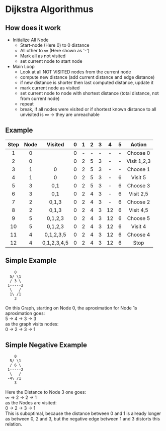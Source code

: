 
# Dijkstra Algorithmus

## How does it work

- Initialize All Node
  - Start-node (Here 0) to 0 distance
  - All other to ∞ (Here shown as '-')
  - Mark all as not visited
  - set current node to start node
- Main Loop
  - Look at all NOT VISITED nodes from the current node
  - compute new distance (add current distance and edge distance)
  - if new distance is shorter then last computed distance, update it
  - mark current node as visited
  - set current node to node with shortest distance (total distance, not from current node)
  - repeat
  - break, if all nodes were visited or if shortest known distance to all unvisited is ∞ -> they are unreachable

## Example

| Step 	| Node 	|   Visited   	| 0 	| 1 	| 2 	| 3 	|  4 	| 5 	|    Action   	|
|:----:	|:----:	|:-----------:	|:-:	|:-:	|:-:	|:-:	|:--:	|:-:	|:-----------:	|
|   1  	|   0  	|             	| 0 	| - 	| - 	| - 	|  - 	| - 	|   Choose 0  	|
|   2  	|   0  	|             	| 0 	| 2 	| 5 	| 3 	|  - 	| - 	| Visit 1,2,3 	|
|   3  	|   1  	|      0      	| 0 	| 2 	| 5 	| 3 	|  - 	| - 	|   Choose 1  	|
|   4  	|   1  	|      0      	| 0 	| 2 	| 5 	| 3 	|  - 	| 6 	|   Visit 5   	|
|   5  	|   3  	|     0,1     	| 0 	| 2 	| 5 	| 3 	|  - 	| 6 	|   Choose 3  	|
|   6  	|   3  	|     0,1     	| 0 	| 2 	| 4 	| 3 	|  - 	| 6 	|  Visit 2,5  	|
|   7  	|   2  	|    0,1,3    	| 0 	| 2 	| 4 	| 3 	|  - 	| 6 	|   Choose 2  	|
|   8  	|   2  	|    0,1,3    	| 0 	| 2 	| 4 	| 3 	| 12 	| 6 	|  Visit 4,5  	|
|   9  	|   5  	|   0,1,2,3   	| 0 	| 2 	| 4 	| 3 	| 12 	| 6 	|   Choose 5  	|
|  10  	|   5  	|   0,1,2,3   	| 0 	| 2 	| 4 	| 3 	| 12 	| 6 	|   Visit 4   	|
|  11  	|   4  	|  0,1,2,3,5  	| 0 	| 2 	| 4 	| 3 	| 12 	| 6 	|   Choose 4  	|
|  12  	|   4  	| 0,1,2,3,4,5 	| 0 	| 2 	| 4 	| 3 	| 12 	| 6 	|     Stop    	|

## Simple Example

``` Dijkstra-Graph
    0
  5/ \1
  / 3 \
 1-----2
  \   /
  1\ /1
    3
```

On this Graph, starting on Node 0, the aproximation for Node 1s aproximation goes:\
5 -> 4 -> 3 -> 3\
as the graph visits nodes:\
0 -> 2 -> 3 -> 1

## Simple Negative Example

``` Dijkstra-Graph
    0
  5/ \1
  / 6 \
 1-----2
  \   /
 -4\ /1
    3
```

Here the Distance to Node 3 one goes:\
∞ -> 2 -> 2 -> 1 \
as the Nodes are visited:\
0 -> 2 -> 3 -> 1 \
This is suboptimal, because the distance between 0 and 1 is already longer as between 0, 2 and 3, but the negative edge between 1 and 3 distorts this relation.
